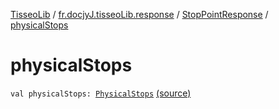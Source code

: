 [TisseoLib](../../index.md) / [fr.docjyJ.tisseoLib.response](../index.md) / [StopPointResponse](index.md) / [physicalStops](./physical-stops.md)

# physicalStops

`val physicalStops: `[`PhysicalStops`](../../fr.docjy-j.tisseo-lib.model.stop-point/-physical-stops/index.md) [(source)](https://github.com/docjyj/tisseoLib/tree/master/src/main/kotlin/fr/docjyJ/tisseoLib/response/StopPointResponse.kt#L19)